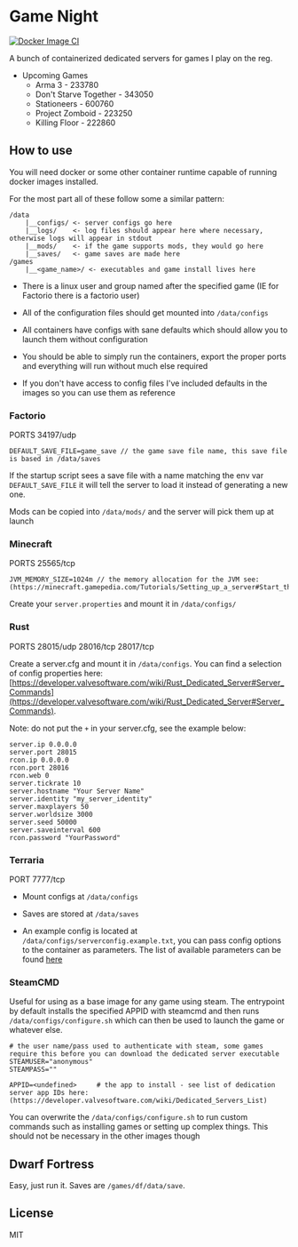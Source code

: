 # Game Night

[![Docker Image CI](https://github.com/adamveld12/gamenight/actions/workflows/docker-image.yml/badge.svg)](https://github.com/adamveld12/gamenight/actions/workflows/docker-image.yml)

A bunch of containerized dedicated servers for games I play on the reg.

- Upcoming Games
    - Arma 3 - 233780
    - Don't Starve Together - 343050
    - Stationeers - 600760
    - Project Zomboid - 223250
    - Killing Floor - 222860


## How to use

You will need docker or some other container runtime capable of running docker images installed.

For the most part all of these follow some a similar pattern:

```
/data
    |__configs/ <- server configs go here
    |__logs/    <- log files should appear here where necessary, otherwise logs will appear in stdout
    |__mods/    <- if the game supports mods, they would go here
    |__saves/   <- game saves are made here
/games
    |__<game_name>/ <- executables and game install lives here
```

- There is a linux user and group named after the specified game (IE for Factorio there is a factorio user)
- All of the configuration files should get mounted into `/data/configs`

- All containers have configs with sane defaults which should allow you to launch them without configuration

- You should be able to simply run the containers, export the proper ports and everything will run without much else required

- If you don't have access to config files I've included defaults in the images so you can use them as reference

### Factorio

PORTS 34197/udp

```
DEFAULT_SAVE_FILE=game_save // the game save file name, this save file is based in /data/saves
```

If the startup script sees a save file with a name matching the env var `DEFAULT_SAVE_FILE` it will tell the server to load it
instead of generating a new one.

Mods can be copied into `/data/mods/` and the server will pick them up at launch

### Minecraft

PORTS 25565/tcp

```
JVM_MEMORY_SIZE=1024m // the memory allocation for the JVM see:  (https://minecraft.gamepedia.com/Tutorials/Setting_up_a_server#Start_the_Minecraft_server)
```

Create your `server.properties` and mount it in `/data/configs/`

### Rust

PORTS 28015/udp 28016/tcp 28017/tcp

Create a server.cfg  and mount it in `/data/configs`.
You can find a selection of config properties here: [https://developer.valvesoftware.com/wiki/Rust_Dedicated_Server#Server_Commands](https://developer.valvesoftware.com/wiki/Rust_Dedicated_Server#Server_Commands).

Note: do not put the `+` in your server.cfg, see the example below:

```
server.ip 0.0.0.0
server.port 28015
rcon.ip 0.0.0.0
rcon.port 28016
rcon.web 0
server.tickrate 10
server.hostname "Your Server Name"
server.identity "my_server_identity"
server.maxplayers 50
server.worldsize 3000
server.seed 50000
server.saveinterval 600
rcon.password "YourPassword"
```

### Terraria

PORT 7777/tcp

- Mount configs at `/data/configs`

- Saves are stored at `/data/saves`

- An example config is located at `/data/configs/serverconfig.example.txt`, you can pass config options to the container as parameters. The list of available parameters can be found [here](https://terraria.gamepedia.com/Server#Command_line_parameters)

### SteamCMD

Useful for using as a base image for any game using steam. The entrypoint by default installs the specified APPID with steamcmd and then runs `/data/configs/configure.sh` which can then be used to launch the game or whatever else.

```
# the user name/pass used to authenticate with steam, some games require this before you can download the dedicated server executable
STEAMUSER="anonymous"
STEAMPASS=""

APPID=<undefined>     # the app to install - see list of dedication server app IDs here: (https://developer.valvesoftware.com/wiki/Dedicated_Servers_List)
```

You can overwrite the `/data/configs/configure.sh` to run custom commands such as installing games or setting up complex things. This should not be necessary in the other images though


## Dwarf Fortress

Easy, just run it. Saves are `/games/df/data/save`.


## License

MIT
